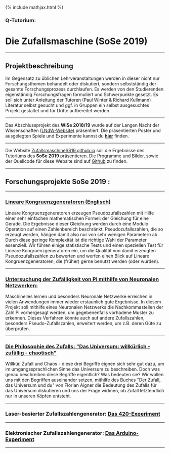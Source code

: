 {% include mathjax.html %}

### Q-Tutorium:

# Die Zufallsmaschine (SoSe 2019)

---

## Projektbeschreibung

Im Gegensatz zu üblichen Lehrveranstaltungen werden in dieser nicht nur
Forschungsthemen behandelt oder diskutiert, sondern selbstständig der
gesamte Forschungsprozess durchlaufen. Es werden von den Studierenden eigenständig Forschungsfragen formuliert und Schwerpunkte gesetzt. Es soll sich unter Anleitung der Tutoren (Paul Winter & Richard Kullmann) Literatur selbst gesucht und ggf. in Gruppen ein selbst ausgesuchtes Projekt gestaltet und für Dritte aufbereitet werden.

---

Das Abschlussprojekt des **WiSe 2018/19** wurde auf der Langen Nacht der
Wissenschaften [(LNdW-Website)](https://www.langenachtderwissenschaften.de/)
präsentiert. Die präsentierten Poster und ausgelegten Spiele und
Experimente kannst du [**hier**](projekt_WiSe1819/LNdW.md) finden.

---

Die Website [ZufallsmaschineSS19.github.io](ZufallsmaschineSS19.github.io) soll die Ergebnisse des Tutoriums des **SoSe 2019** präsentieren.
Die Programme und Bilder, sowie der Quellcode für diese
Website sind auf
[Github](https://github.com/ZufallsmaschineSS19/ZufallsmaschineSS19.github.io)
zu finden.

---

## Forschungsprojekte SoSe 2019 :

---

### [Lineare Kongruenzgeneratoren (Englisch)](LCG/lcg.md)

Lineare Kongruenzgeneratoren erzeugen Pseudozufallszahlen mit Hilfe einer sehr einfachen mathematischen Formel: der Gleichung für eine Gerade. Die Ergebnisse dieser Gleichung werden durch eine Modulo Operation auf einen Zahlenbereich beschränkt. Pseudozufallszahlen, die so erzeugt werden, hängen damit also nur von sehr wenigen Parametern ab. Durch diese geringe Komplexität ist die richtige Wahl der Parameter essenziell. Wir führen einige statistische Tests und einen speziellen Test für Lineare Kongruenzgeneratoren ein, um die Qualität von damit erzeugten Pseudozufallszahlen zu bewerten und werfen einen Blick auf Lineare Kongruenzgeneratoren, die (früher) gerne benutzt werden (oder wurden).

---

### [Untersuchung der Zufälligkeit von Pi mithilfe von Neuronalen Netzwerken:](ML_approach/pi_test_with_nn.md)
Maschinelles lernen und besonders Neuronale Netzwerke erreichen in vielen Anwendungen immer wieder erstaunlich gute Ergebnisse. In diesem Projekt soll mithilfe eines Neuronalen Netzwerks die Nachkommastellen der Zahl Pi vorhergesagt werden, um gegebenenfalls vorhadene Muster zu erkennen. Dieses Verfahren könnte auch auf andere Zufallszahlen, besonders Pseudo-Zufallszahlen, erweitert werden, um z.B. deren Güte zu überprüfen.

---

### [Die Philosophie des Zufalls: "Das Universum: willkürlich - zufällig - chaotisch"](sarah/sarah2.md)

Willkür, Zufall und Chaos - diese drei Begriffe eignen sich sehr gut dazu, um im umgangssprachlichen Sinne das Universum zu beschreiben. Doch was genau beschreiben diese Begriffe eigentlich? Was bedeuten sie? Wir wollen uns mit den Begriffen auseinander setzen, mithilfe des Buches "Der Zufall, das Universum und du" von Florian Aigner die Bedeutung des Zufalls für das Universum diskutieren und uns der Frage widmen, ob Zufall letztendlich nur in unseren Köpfen entsteht.

---

### Laser-basierter Zufallszahlengenerator: [Das 420-Experiment](420Experiment/side.md)

---

### Elektronischer Zufallszahlengenerator: [Das Arduino-Experiment](ZehnerZufall/Baustelle.md)

---
